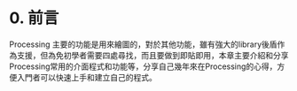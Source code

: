 # 0. 前言

Processing 主要的功能是用來繪圖的，對於其他功能，雖有強大的library後盾作為支援，但為免初學者需要四處尋找，而且要做到即貼即用，本章主要介紹和分享Processing常用的介面程式和功能等，分享自己幾年來在Processing的心得，方便入門者可以快速上手和建立自己的程式。